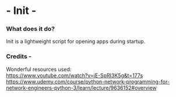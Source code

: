 # - Init - 

### What does it do?
Init is a lightweight script for opening apps during startup.


### Credits -
Wonderful resources used:  
https://www.youtube.com/watch?v=jE-SpRI3K5g&t=177s  
https://www.udemy.com/course/python-network-programming-for-network-engineers-python-3/learn/lecture/9636152#overview